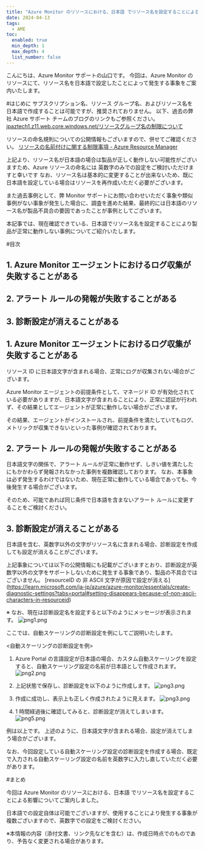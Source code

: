 ```yaml
---
title: "Azure Monitor のリソースにおける、日本語 でリソース名を設定することによる影響"
date: 2024-04-13
tags:
  - AME
toc:
  enabled: true
  min_depth: 1
  max_depth: 4
  list_number: false
---
```

 

こんにちは、Azure Monitor サポートの山口です。
今回は、Azure Monitor のリソースにて、リソース名を日本語で設定したことによって発生する事象をご案内いたします。

 
#はじめに
サブスクリプション名、リソース グループ名、およびリソース名を日本語で作成することは可能ですが、推奨されておりません。
以下、過去の弊社 Azure サポート チームのブログのリンクもご参照ください。
[jpaztech1.z11.web.core.windows.net/リソースグループ名の制限について](https://jpaztech1.z11.web.core.windows.net/%E3%83%AA%E3%82%BD%E3%83%BC%E3%82%B9%E3%82%B0%E3%83%AB%E3%83%BC%E3%83%97%E5%90%8D%E3%81%AE%E5%88%B6%E9%99%90%E3%81%AB%E3%81%A4%E3%81%84%E3%81%A6.html)

リソースの命名規則についての公開情報もございますので、併せてご確認ください。
[リソースの名前付けに関する制限事項 - Azure Resource Manager](https://learn.microsoft.com/ja-jp/azure/azure-resource-manager/management/resource-name-rules)

上記より、リソース名が日本語の場合は製品が正しく動作しない可能性がございますため、Azure リソースの命名には 英数字のみでの設定をご検討いただけますと幸いです
なお、リソース名は基本的に変更することが出来ないため、既に日本語を設定している場合はリソースを再作成いただく必要がございます。

また過去事例として、弊 Monitor サポートにお問い合わせいただく事象や類似事例がない事象が発生した場合に、調査を進めた結果、最終的には日本語のリソース名が製品不具合の要因であったことが事例としてございます。

本記事では、現在確認できている、日本語でリソース名を設定することにより製品が正常に動作しない事例についてご紹介いたします。 

#目次
## 1. Azure Monitor エージェントにおけるログ収集が失敗することがある
## 2. アラート ルールの発報が失敗することがある
## 3. 診断設定が消えることがある


## 1. Azure Monitor エージェントにおけるログ収集が失敗することがある
リソース ID に日本語文字が含まれる場合、正常にログが収集されない場合がございます。 

Azure Monitor エージェントの前提条件として、マネージド ID が有効化されている必要がありますが、日本語文字が含まれることにより、正常に認証が行われず、その結果としてエージェントが正常に動作しない場合がございます。

その結果、エージェントがインストールされ、前提条件を満たしていてもログ、メトリックが収集できないといった事例が確認されております。
 
## 2. アラート ルールの発報が失敗することがある
日本語文字の関係で、アラート ルールが正常に動作せず、しきい値を満たしたにもかかわらず発報されなかった事例を複数確認しております。
なお、本事象は必ず発生するわけではないため、現在正常に動作している場合であっても、今後発生する場合がございます。

そのため、可能であれば同じ条件で日本語を含まないアラート ルールに変更することをご検討ください。

## 3. 診断設定が消えることがある
日本語を含む、英数字以外の文字がリソース名に含まれる場合、診断設定を作成しても設定が消えることがございます。

上記事象については以下の公開情報にも記載がございますとおり、診断設定が英数字以外の文字をサポートしないために発生する事象であり、製品の不具合ではございません。
[resourceID の 非 ASCII 文字が原因で設定が消える]
(https://learn.microsoft.com/ja-jp/azure/azure-monitor/essentials/create-diagnostic-settings?tabs=portal#setting-disappears-because-of-non-ascii-characters-in-resourceid)


※ なお、現在は診断設定名を設定すると以下のようにメッセージが表示されます。
![png1.png](/.attachments/png1-adf95137-df2e-4e5b-a84b-cda3d77d6ad4.png)



ここでは、自動スケーリングの診断設定を例にしてご説明いたします。

<自動スケーリングの診断設定を例>
1. Azure Portal の言語設定が日本語の場合、カスタム自動スケーリングを設定すると、自動スケーリング設定の名前が日本語として作成されます。
![png2.png](/.attachments/png2-9e53c67a-864b-401a-b7fb-1fad4c3d5af5.png)

2. 上記状態で保存し、診断設定を以下のように作成します。
![png3.png](/.attachments/png3-458e1165-79de-4817-8f6d-b967f2ebc5b4.png)


3. 作成に成功し、表示上も正しく作成されたように見えます。
![png3.png](/.attachments/png3-fefeefa1-3da3-4b0f-a5ae-3390c89069ce.png)


4. 1 時間経過後に確認してみると、診断設定が消えてしまいます。
![png5.png](/.attachments/png5-7a868bac-e081-447e-bde2-ff75ee343c99.png)


例は以上です。
上述のように、日本語文字が含まれる場合、設定が消えてしまう場合がございます。

なお、今回設定している自動スケーリング設定の診断設定を作成する場合、既定で入力される自動スケーリング設定の名前を英数字に入力し直していただく必要があります。

 

#まとめ

今回は Azure Monitor のリソースにおける、日本語 でリソース名を設定することによる影響についてご案内しました。

日本語での設定自体は可能でございますが、使用することにより発生する事象が複数ございますので、英数字での設定をご検討ください。

※本情報の内容（添付文書、リンク先などを含む）は、作成日時点でのものであり、予告なく変更される場合があります。

 

